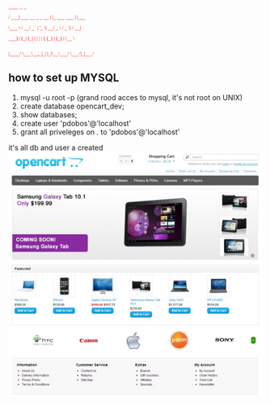 <font size="1" color="red" face='simbol'>
<p> ____                  _              _      
<p>/ ___|  ___ __ _ _ __ | |_ ___   ___ | |___  
<p>\___ \ / __/ _` | '_ \| __/ _ \ / _ \| / __| 
<p> ___) | (_| (_| | | | | || (_) | (_) | \__ \ 
<p>|____/ \___\__,_|_| |_|\__\___/ \___/|_|___/  
</font>

how to set up MYSQL
--------------------
1. mysql -u root -p (grand rood acces to mysql, it's not root on UNIX)
2. create database opencart_dev;
3. show databases;
4. create user 'pdobos'@'localhost'
5. grant all priveleges on *.* to 'pdobos'@'localhost'

it's all db and user a created
<img src="an_opencard_fork.jpg">
